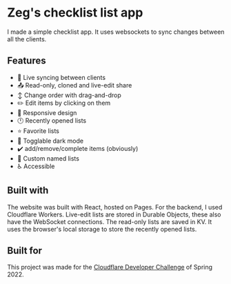 # Zeg's checklist list app

I made a simple checklist app. It uses websockets to sync changes between all the clients.

## Features

- 🚀 Live syncing between clients
- 📤 Read-only, cloned and live-edit share
- ↕️ Change order with drag-and-drop
- ✏️ Edit items by clicking on them
- 📱 Responsive design
- 🕛 Recently opened lists
- ⭐ Favorite lists
- 🌙 Togglable dark mode
- ✔️ add/remove/complete items (obviously)
- 📝 Custom named lists
- ♿ Accessible

## Built with

The website was built with React, hosted on Pages. For the backend, I used Cloudflare Workers. Live-edit lists are stored in Durable Objects, these also have the WebSocket connections. The read-only lists are saved in KV. It uses the browser's local storage to store the recently opened lists.

## Built for

This project was made for the [Cloudflare Developer Challenge](https://challenge.developers.cloudflare.com/) of Spring 2022.
